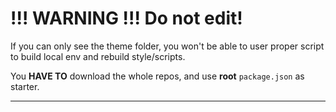 # !!! WARNING !!! Do not edit!

If you can only see the theme folder, you won't be able to user proper script to build local env and rebuild style/scripts.

You **HAVE TO** download the whole repos, and use **root** `package.json` as starter.

---
